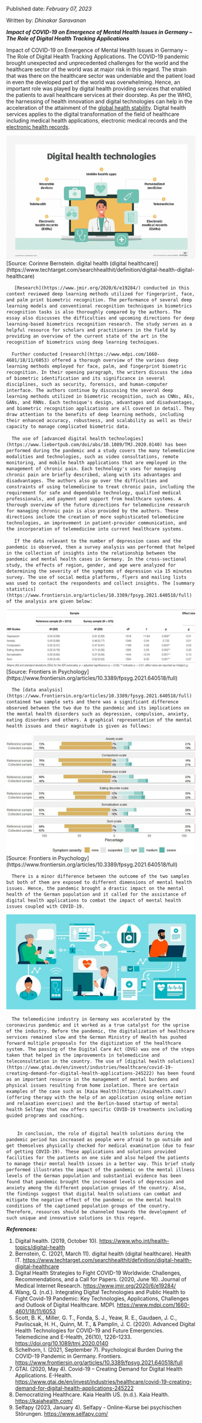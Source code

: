 

Published date: _February 07, 2023_

Written by: _Dhinakar Saravanan_

***Impact of COVID-19 on Emergence of Mental Health Issues in Germany – The Role of Digital Health Tracking Applications***


Impact of COVID-19 on Emergence of Mental Health Issues in Germany – The Role of Digital Health Tracking Applications.
       The COVID-19 pandemic brought unexpected and unprecedented challenges for the world and the healthcare sector of the world was at major risk in this regard. The strain that was there on the healthcare sector was undeniable and the patient load in even the developed part of the world was overwhelming. Hence, an important role was played by digital health providing services that enabled the patients to avail healthcare services at their doorstep. As per the WHO, the harnessing of health innovation and digital technologies can help in the acceleration of the attainment of the [global health stability](https://www.who.int/health-topics/digital-health#tab=tab_1).  Digital health services applies to the digital transformation of the field of healthcare including medical health applications, electronic medical records and the [electronic health records](https://www.techtarget.com/searchhealthit/definition/digital-health-digital-healthcare). 

<img src="image 1 .img.png" >
[Source: Corinne Bernstein. digital health (digital healthcare)](https://www.techtarget.com/searchhealthit/definition/digital-health-digital-healthcare)
 
       [Research](https://www.jmir.org/2020/6/e19284/) conducted in this context reviewed deep learning methods utilized for fingerprint, face, and palm print biometric recognition. The performance of several deep learning models and conventional recognition techniques in biometrics recognition tasks is also thoroughly compared by the authors. The essay also discusses the difficulties and upcoming directions for deep learning-based biometrics recognition research. The study serves as a helpful resource for scholars and practitioners in the field by providing an overview of the current state of the art in the recognition of biometrics using deep learning techniques.
       
      Further conducted [research](https://www.mdpi.com/1660-4601/18/11/6053) offered a thorough overview of the various deep learning methods employed for face, palm, and fingerprint biometric recognition. In their opening paragraph, the writers discuss the idea of biometric identification and its significance in several disciplines, such as security, forensics, and human-computer interface. The authors continue by discussing the several deep learning methods utilized in biometric recognition, such as CNNs, AEs, GANs, and RNNs. Each technique's design, advantages and disadvantages, and biometric recognition applications are all covered in detail. They draw attention to the benefits of deep learning methods, including their enhanced accuracy, robustness, and scalability as well as their capacity to manage complicated biometric data.
      
      The use of [advanced digital health technologies](https://www.liebertpub.com/doi/abs/10.1089/TMJ.2020.0140) has been performed during the pandemic and a study covers the many telemedicine modalities and technologies, such as video consultations, remote monitoring, and mobile health applications that are employed in the management of chronic pain. Each technology's uses for managing chronic pain are briefly described, along with its advantages and disadvantages. The authors also go over the difficulties and constraints of using telemedicine to treat chronic pain, including the requirement for safe and dependable technology, qualified medical professionals, and payment and support from healthcare systems. A thorough overview of the future directions for telemedicine research for managing chronic pain is also provided by the authors. These directions include the creation of more sophisticated telemedicine technologies, an improvement in patient-provider communication, and the incorporation of telemedicine into current healthcare systems. 
      
       If the data relevant to the number of depression cases and the pandemic is observed, then a survey analysis was performed that helped in the collection of insights into the relationship between the pandemic and mental health cases in Germany. In the cross-sectional study, the effects of region, gender, and age were analyzed for determining the severity of the symptoms of depression via 15 minutes survey. The use of social media platforms, flyers and mailing lists was used to contact the respondents and collect insights. The [summary statistics](https://www.frontiersin.org/articles/10.3389/fpsyg.2021.640518/full) of the analysis are given below: 

<img src="Image 2 .img.jpg" >
    [Source: Frontiers in Psychology](https://www.frontiersin.org/articles/10.3389/fpsyg.2021.640518/full)
 
 
      The [data analysis](https://www.frontiersin.org/articles/10.3389/fpsyg.2021.640518/full) contained two sample sets and there was a significant difference observed between the two due to the pandemic and its implications on the mental health disorders such as depression, compulsion, anxiety, eating disorders and others. A graphical representation of the mental health issues and their magnitude is given as follows:

<img src="Image 3 .img.jpg" >
    [Source: Frontiers in Psychology](https://www.frontiersin.org/articles/10.3389/fpsyg.2021.640518/full)
 
 
      There is a minor difference between the outcome of the two samples but both of them are exposed to different dimensions of mental health issues. Hence, the pandemic brought a drastic impact on the mental health of the German population and it called for the assistance of digital health applications to combat the impact of mental health issues coupled with COVID-19. 

<img src="Image 4 .img.jpg" >
 
      The telemedicine industry in Germany was accelerated by the coronavirus pandemic and it worked as a true catalyst for the uprise of the industry. Before the pandemic, the digitalization of healthcare services remained slow and the German Ministry of Health has pushed forward multiple proposals for the digitization of the healthcare system. The passing of the Digital Care Act (DVG) was one of the steps taken that helped in the improvements in telemedicine and teleconsultation in the country. The use of [digital health solutions](https://www.gtai.de/en/invest/industries/healthcare/covid-19-creating-demand-for-digital-health-applications-245222) has been found as an important resource in the management of mental burdens and physical issues resulting from home isolation. There are certain examples of the case such as [Kaia Health](https://kaiahealth.com/) (offering therapy with the help of an application using online motion and relaxation exercises) and the Berlin-based startup of mental health Selfapy that now offers specific COVID-19 treatments including guided programs and coaching. 
      
      
        In conclusion, the role of digital health solutions during the pandemic period has increased as people were afraid to go outside and get themselves physically checked for medical examination (due to fear of getting COVID-19). These applications and solutions provided facilities for the patients on one side and also helped the patients to manage their mental health issues in a better way. This brief study performed illustrates the impact of the pandemic on the mental illness levels of the German population and substantial evidence has been found that pandemic brought the increased levels of depression and anxiety among the different population groups of the country. Also, the findings suggest that digital health solutions can combat and mitigate the negative effect of the pandemic on the mental health conditions of the captioned population groups of the country. Therefore, resources should be channeled towards the development of such unique and innovative solutions in this regard. 


***References:***
1.	Digital health. (2019, October 10). https://www.who.int/health-topics/digital-health
2.	Bernstein, C. (2021, March 11). digital health (digital healthcare). Health IT. https://www.techtarget.com/searchhealthit/definition/digital-health-digital-healthcare
3.	Digital Health Strategies to Fight COVID-19 Worldwide: Challenges, Recommendations, and a Call for Papers. (2020, June 16). Journal of Medical Internet Research. https://www.jmir.org/2020/6/e19284/
4.	Wang, Q. (n.d.). Integrating Digital Technologies and Public Health to Fight Covid-19 Pandemic: Key Technologies, Applications, Challenges and Outlook of Digital Healthcare. MDPI. https://www.mdpi.com/1660-4601/18/11/6053
5.	Scott, B. K., Miller, G. T., Fonda, S. J., Yeaw, R. E., Gaudaen, J. C., Pavliscsak, H. H., Quinn, M. T., & Pamplin, J. C. (2020). Advanced Digital Health Technologies for COVID-19 and Future Emergencies. Telemedicine and E-Health, 26(10), 1226–1233. https://doi.org/10.1089/tmj.2020.0140
6.	Schelhorn, I. (2021, September 7). Psychological Burden During the COVID-19 Pandemic in Germany. Frontiers. https://www.frontiersin.org/articles/10.3389/fpsyg.2021.640518/full
7.	GTAI. (2020, May 4). Covid-19 – Creating Demand for Digital Health Applications. E-Health. https://www.gtai.de/en/invest/industries/healthcare/covid-19-creating-demand-for-digital-health-applications-245222
8.	Democratizing Healthcare. Kaia Health US. (n.d.). Kaia Health. https://kaiahealth.com/
9.	Selfapy (2023, January 4). Selfapy - Online-Kurse bei psychischen Störungen. https://www.selfapy.com/
